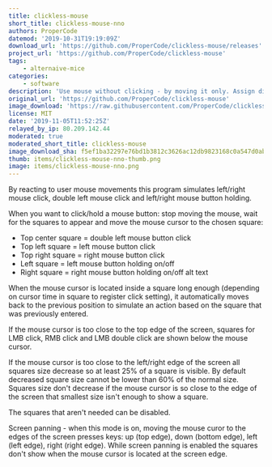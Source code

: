 ```yaml
---
title: clickless-mouse
short_title: clickless-mouse-nno
authors: ProperCode
datemod: '2019-10-31T19:19:09Z'
download_url: 'https://github.com/ProperCode/clickless-mouse/releases'
project_url: 'https://github.com/ProperCode/clickless-mouse'
tags:
    - alternaive-mice
categories:
    - software
description: 'Use mouse without clicking - by moving it only. Assign different movements to different mouse actions'
original_url: 'https://github.com/ProperCode/clickless-mouse'
image_download: 'https://raw.githubusercontent.com/ProperCode/clickless-mouse/master/Download/images/1en.jpg'
license: MIT
date: '2019-11-05T11:52:25Z'
relayed_by_ip: 80.209.142.44
moderated: true
moderated_short_title: clickless-mouse
image_download_sha: f5ef1ba32297e76bd1b3812c3626ac12db9823168c0a547d0ab3e2d0dacbfcdb
thumb: items/clickless-mouse-nno-thumb.png
image: items/clickless-mouse-nno.png
---
```


By reacting to user mouse movements this program simulates left/right mouse click, double left mouse click and left/right mouse button holding. 

When you want to click/hold a mouse button: stop moving the mouse, wait for the squares to appear and move the mouse cursor to the chosen square:

- Top center square = double left mouse button click
- Top left square = left mouse button click
- Top right square = right mouse button click
- Left square = left mouse button holding on/off
- Right square = right mouse button holding on/off alt text

When the mouse cursor is located inside a square long enough (depending on cursor time in square to register click setting), it automatically moves back to the previous position to simulate an action based on the square that was previously entered.

If the mouse cursor is too close to the top edge of the screen, squares for LMB click, RMB click and LMB double click are shown below the mouse cursor.

If the mouse cursor is too close to the left/right edge of the screen all squares size decrease so at least 25% of a square is visible. By default decreased square size cannot be lower than 60% of the normal size. Squares size don't decrease if the mouse cursor is so close to the edge of the screen that smallest size isn't enough to show a square.

The squares that aren't needed can be disabled.

Screen panning - when this mode is on, moving the mouse curor to the edges of the screen presses keys: up (top edge), down (bottom edge), left (left edge), right (right edge). While screen panning is enabled the squares don't show when the mouse cursor is located at the screen edge.

